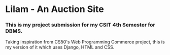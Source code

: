 # Lilam - An Auction Site

### This is my project submission for my CSIT 4th Semester for DBMS.

Taking inspiration from CS50's Web Programming Commerce project, this is my version of it which uses Django, HTML and CSS.
